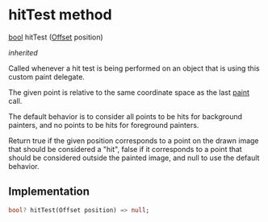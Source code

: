 


# hitTest method








[bool](https://api.flutter.dev/flutter/dart-core/bool-class.html) hitTest
([Offset](https://api.flutter.dev/flutter/dart-ui/Offset-class.html) position)

_inherited_



<p>Called whenever a hit test is being performed on an object that is using
this custom paint delegate.</p>
<p>The given point is relative to the same coordinate space as the last
<a href="../../components_slider_component_slider_component/SelectorArcPainter/paint.md">paint</a> call.</p>
<p>The default behavior is to consider all points to be hits for
background painters, and no points to be hits for foreground painters.</p>
<p>Return true if the given position corresponds to a point on the drawn
image that should be considered a "hit", false if it corresponds to a
point that should be considered outside the painted image, and null to use
the default behavior.</p>



## Implementation

```dart
bool? hitTest(Offset position) => null;
```







